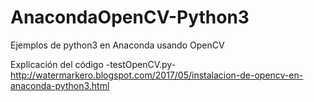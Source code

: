 # AnacondaOpenCV-Python3
Ejemplos de python3 en Anaconda usando OpenCV

Explicación del código -testOpenCV.py-
http://watermarkero.blogspot.com/2017/05/instalacion-de-opencv-en-anaconda-python3.html
